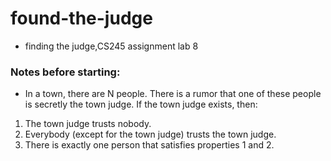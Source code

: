 # found-the-judge

- finding the judge,CS245 assignment lab 8

### Notes before starting:

- In a town, there are N people. There is a rumor that one of these people is secretly the town judge. If the
town judge exists, then:

1) The town judge trusts nobody.
2) Everybody (except for the town judge) trusts the town judge.
3) There is exactly one person that satisfies properties 1 and 2.
